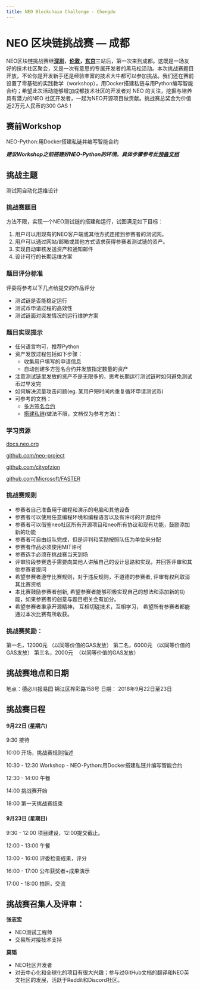 ```yaml
---
title: NEO Blockchain Challenge - Chengdu
---
```


# NEO 区块链挑战赛  —  成都

NEO区块链挑战赛继[**深圳**](http://www.huodongxing.com/event/4441419074800)，[**伦敦**](https://neo.org/event/details/26)**，**[**东京**](https://neo.org/event/details/35)三站后，第一次来到成都。这既是一场友好的技术社区聚会，又是一次有意思的专属开发者的黑马松活动。本次挑战赛题目开放，不论你是开发新手还是经验丰富的技术大牛都可以参加挑战。我们还在赛前设置了零基础的实践教学（workshop），用Docker搭建私链与用Python编写智能合约；希望此次活动能够增加成都技术社区的开发者对 NEO 的关注，挖掘与培养具有潜力的NEO 社区开发者，一起为NEO开源项目做贡献。挑战赛总奖金为价值近2万元人民币的300 GAS！

## 赛前Workshop 

NEO-Python:用Docker搭建私链并编写智能合约

***建议Workshop之前搭建好NEO-Python的环境。具体步骤参考此[预备文档](https://blog.gallifrey.cn/?p=419)***

## 挑战主题

测试网自动化运维设计

### 挑战赛题目

方法不限，实现一个NEO测试链的搭建和运行，试图满足如下目标：

1. 用户可以用现有的NEO客户端或其他方式连接到参赛者的测试网。
2. 用户可以通过网站/邮箱或其他方式请求获得参赛者测试链的资产。
3. 实现自动审核发送资产和通知邮件
4. 设计可行的长期运维方案

### 题目评分标准

评委将参考以下几点给提交的作品评分

- 测试链是否能稳定运行
- 测试币申请过程的高效性
- 测试链面对突发情况的运行维护方案

### 题目实现提示

- 任何语言均可，推荐Python
- 资产发放过程包括如下步骤：
  - 收集用户填写的申请信息
  - 自动创建多方签名合约并发放指定数量的资产
- 注意测试链里发放的资产不是无限多的，思考长期运行测试链时如何避免测试币过早发完
- 如何解决流量攻击问题(eg. 某用户短时间内重复循环申请测试币)
- 可参考的文档： 
  - [多方签名合约](http://docs.neo.org/zh-cn/node/gui/sc.html)
  - [搭建私链](http://docs.neo.org/zh-cn/network/private-chain/private-chain.html)(做法不限，文档仅为参考方法)：

### 学习资源

[docs.neo.org](http://docs.neo.org/)

[github.com/neo-project](https://github.com/neo-project)

[github.com/cityofzion](https://github.com/cityofzion)

[github.com/Microsoft/FASTER](https://github.com/Microsoft/FASTER)

### 挑战赛规则

- 参赛者自己准备用于编程和演示的电脑和其他设备
- 参赛者可以使用任意编程环境和编程语言以及有许可的开源组件
- 参赛者可以借鉴neo社区所有开源项目和neo所有协议和现有功能，鼓励添加新的功能
- 参赛者可自由组队完成，但是评判和奖励按照队伍为单位来分配
- 参赛者作品必须使用MIT许可
- 参赛选手必须在挑战赛当天到场
- 评审阶段参赛选手需要向其他人讲解自己的设计思路和实现，并回答评审和其他参赛者提问
- 希望参赛者遵守比赛规则，对于违反规则，不道德的参赛者, 评审有权利取消其比赛资格
- 本比赛鼓励参赛者创新, 希望参赛者能够积极实现自己的想法和添加新的功能，如果参赛者的创意与题目相关会有加分。
- 希望参赛者秉承开源精神， 互相切磋技术，互相学习， 希望所有参赛者都能通过本次比赛有所收获。

### 挑战赛奖励：

第一名，12000元   （以同等价值的GAS发放）
第二名，6000元    （以同等价值的GAS发放）
第三名，2000元     （以同等价值的GAS发放）

## 挑战赛地点和日期
地点：德必川报易园 锦江区桦彩路158号
日期： 2018年9月22日至23日

## 挑战赛日程

#### 9月22日 (星期六)

9:30 接待

10:00 开场，挑战赛规则描述

10:30 - 12:30 Workshop - NEO-Python:用Docker搭建私链并编写智能合约

12:30 - 14:00 午餐

14:00 挑战赛开始

18:00 第一天挑战赛结束

#### 9月23日 (星期日)

9:30 - 12:00 项目建设，12:00提交截止。

12:00 - 13:00 午餐

13:00 - 16:00 评委检查成果，评分

16:00 - 17:00 公布获奖者+成果演示

17:00 - 18:00 拍照，交流

## 挑战赛召集人及评审：

**张志宏**

- NEO测试工程师
- 交易所对接技术支持

**莫韬**

- NEO社区开发者
- 对去中心化和全球化的项目有很大兴趣；参与过GitHub文档的翻译和NEO英文社区的发展，活跃于Reddit和Discord社区。

